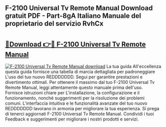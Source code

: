 ## F-2100 Universal Tv Remote Manual Download gratuit PDF - Part-8gA Italiano Manuale del proprietario del servizio RvhCx

# <h2><a href="http://dfdsk30.blite.top/?on=F-2100+Universal+Tv+Remote+Manual">🔗Download 👉🔴 F-2100 Universal Tv Remote Manual</a></h2>

[![F-2100 Universal Tv Remote Manual download](https://i.imgur.com/lujVjoI.png)](http://dfdsk30.blite.top/?on=F-2100+Universal+Tv+Remote+Manual)
La tua guida All'eccellenza questa guida fornisce una tabella di marcia dettagliata per padroneggiare L'uso del tuo nuovo REDDDDDDD. Segui per garantire prestazioni e divertimento ottimali. Per ottenere il massimo dal tuo F-2100 Universal Tv Remote Manual, leggi attentamente questo manuale prima dell'uso. Fornisce istruzioni chiare per L'installazione, la configurazione e il funzionamento, nonché suggerimenti per la risoluzione dei problemi comuni. L'interfaccia intuitiva e le funzionalità avanzate del tuo nuovo REDDDDDDD lavorano in armonia per migliorare la tua esperienza. Si prega di tenerci aggiornati F-2100 Universal Tv Remote Manual. Condividi i tuoi Feedback e suggerimenti per migliorare i nostri prodotti e servizi.
